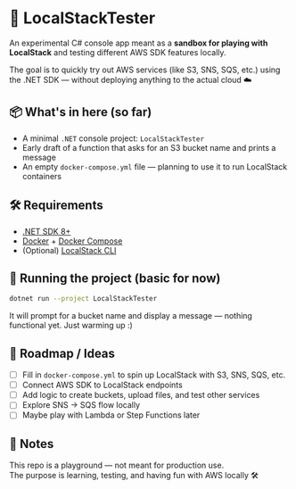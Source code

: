 # 🧪 LocalStackTester

An experimental C# console app meant as a **sandbox for playing with LocalStack** and testing different AWS SDK features locally.

The goal is to quickly try out AWS services (like S3, SNS, SQS, etc.) using the .NET SDK — without deploying anything to the actual cloud ☁️

## 📦 What's in here (so far)

- A minimal `.NET` console project: `LocalStackTester`
- Early draft of a function that asks for an S3 bucket name and prints a message
- An empty `docker-compose.yml` file — planning to use it to run LocalStack containers

## 🛠 Requirements

- [.NET SDK 8+](https://dotnet.microsoft.com/)
- [Docker](https://www.docker.com/) + [Docker Compose](https://docs.docker.com/compose/)
- (Optional) [LocalStack CLI](https://docs.localstack.cloud/getting-started/)

## 🚀 Running the project (basic for now)

```bash
dotnet run --project LocalStackTester
```

It will prompt for a bucket name and display a message — nothing functional yet. Just warming up :)

## 🧭 Roadmap / Ideas

- [ ] Fill in `docker-compose.yml` to spin up LocalStack with S3, SNS, SQS, etc.
- [ ] Connect AWS SDK to LocalStack endpoints
- [ ] Add logic to create buckets, upload files, and test other services
- [ ] Explore SNS → SQS flow locally
- [ ] Maybe play with Lambda or Step Functions later

## 📝 Notes

This repo is a playground — not meant for production use.  
The purpose is learning, testing, and having fun with AWS locally 🛠
